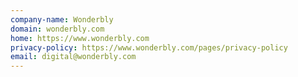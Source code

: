 ```yaml
---
company-name: Wonderbly
domain: wonderbly.com
home: https://www.wonderbly.com
privacy-policy: https://www.wonderbly.com/pages/privacy-policy
email: digital@wonderbly.com
---
```




